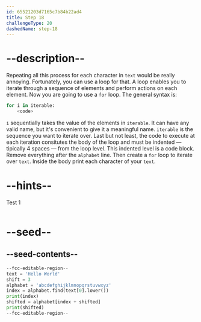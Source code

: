 ```yaml
---
id: 65521203d7165c7b84b22ad4
title: Step 18
challengeType: 20
dashedName: step-18
---
```


# --description--

Repeating all this process for each character in `text` would be really annoying. Fortunately, you can use a loop for that. A loop enables you to iterate through a sequence of elements and perform actions on each element.
Now you are going to use a `for` loop. The general syntax is:

```py
for i in iterable:
    <code>
```

`i` sequentially takes the value of the elements in `iterable`. It can have any valid name, but it's convenient to give it a meaningful name. `iterable` is the sequence you want to iterate over. Last but not least, the code to execute at each iteration consitutes the body of the loop and must be indented — tipically 4 spaces — from the loop level. This indented level is a code block.
Remove everything after the `alphabet` line. Then create a `for` loop to iterate over `text`. Inside the body print each character of your `text`.

# --hints--

Test 1

```js

```

# --seed--

## --seed-contents--

```py
--fcc-editable-region--
text = 'Hello World'
shift = 3
alphabet = 'abcdefghijklmnopqrstuvwxyz'
index = alphabet.find(text[0].lower())
print(index)
shifted = alphabet[index + shifted]
print(shifted)
--fcc-editable-region--
```
